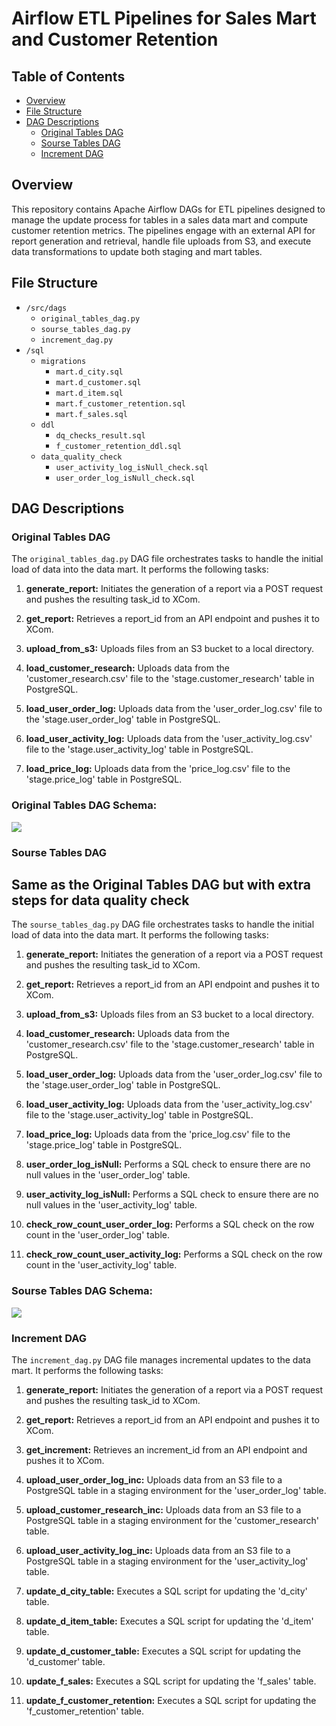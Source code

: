 # Airflow ETL Pipelines for Sales Mart and Customer Retention

## Table of Contents
- [Overview](#overview)
- [File Structure](#file-structure)
- [DAG Descriptions](#dag-descriptions)
  - [Original Tables DAG](#original-tables-dag)
  - [Sourse Tables DAG](#sourse-tables-dag)
  - [Increment DAG](#increment-dag)

## Overview
This repository contains Apache Airflow DAGs for ETL pipelines designed to manage the update process for tables in a sales data mart and compute customer retention metrics. The pipelines engage with an external API for report generation and retrieval, handle file uploads from S3, and execute data transformations to update both staging and mart tables.

## File Structure

- `/src/dags`
  - `original_tables_dag.py`
  - `sourse_tables_dag.py`
  - `increment_dag.py`
- `/sql`
	- `migrations`
	  - `mart.d_city.sql`
	  - `mart.d_customer.sql`
	  - `mart.d_item.sql`
	  - `mart.f_customer_retention.sql`
	  - `mart.f_sales.sql`
	- `ddl`
		- `dq_checks_result.sql`
		- `f_customer_retention_ddl.sql`
	- `data_quality_check`
		- `user_activity_log_isNull_check.sql`
		- `user_order_log_isNull_check.sql`

## DAG Descriptions

### Original Tables DAG

The `original_tables_dag.py` DAG file orchestrates tasks to handle the initial load of data into the data mart. It performs the following tasks:

1. **generate_report:** Initiates the generation of a report via a POST request and pushes the resulting task_id to XCom.

2. **get_report:** Retrieves a report_id from an API endpoint and pushes it to XCom.

3. **upload_from_s3:** Uploads files from an S3 bucket to a local directory.

4. **load_customer_research:** Uploads data from the 'customer_research.csv' file to the 'stage.customer_research' table in PostgreSQL.

5. **load_user_order_log:** Uploads data from the 'user_order_log.csv' file to the 'stage.user_order_log' table in PostgreSQL.

6. **load_user_activity_log:** Uploads data from the 'user_activity_log.csv' file to the 'stage.user_activity_log' table in PostgreSQL.

7. **load_price_log:** Uploads data from the 'price_log.csv' file to the 'stage.price_log' table in PostgreSQL.

### Original Tables DAG Schema:

![](https://github.com/TenebrisX/de-project-sprint-2/blob/main/old_schema.png)


### Sourse Tables DAG
## Same as the Original Tables DAG but with extra steps for data quality check

The `sourse_tables_dag.py` DAG file orchestrates tasks to handle the initial load of data into the data mart. It performs the following tasks:

1. **generate_report:** Initiates the generation of a report via a POST request and pushes the resulting task_id to XCom.

2. **get_report:** Retrieves a report_id from an API endpoint and pushes it to XCom.

3. **upload_from_s3:** Uploads files from an S3 bucket to a local directory.

4. **load_customer_research:** Uploads data from the 'customer_research.csv' file to the 'stage.customer_research' table in PostgreSQL.

5. **load_user_order_log:** Uploads data from the 'user_order_log.csv' file to the 'stage.user_order_log' table in PostgreSQL.

6. **load_user_activity_log:** Uploads data from the 'user_activity_log.csv' file to the 'stage.user_activity_log' table in PostgreSQL.

7. **load_price_log:** Uploads data from the 'price_log.csv' file to the 'stage.price_log' table in PostgreSQL.

8. **user_order_log_isNull:** Performs a SQL check to ensure there are no null values in the 'user_order_log' table.

9. **user_activity_log_isNull:** Performs a SQL check to ensure there are no null values in the 'user_activity_log' table.

10. **check_row_count_user_order_log:** Performs a SQL check on the row count in the 'user_order_log' table.

11. **check_row_count_user_activity_log:** Performs a SQL check on the row count in the 'user_activity_log' table.


### Sourse Tables DAG Schema:

![](https://github.com/TenebrisX/de-project-sprint-2/blob/main/old_schema.png)


### Increment DAG

The `increment_dag.py` DAG file manages incremental updates to the data mart. It performs the following tasks:

1. **generate_report:** Initiates the generation of a report via a POST request and pushes the resulting task_id to XCom.

2. **get_report:** Retrieves a report_id from an API endpoint and pushes it to XCom.

3. **get_increment:** Retrieves an increment_id from an API endpoint and pushes it to XCom.

4. **upload_user_order_log_inc:** Uploads data from an S3 file to a PostgreSQL table in a staging environment for the 'user_order_log' table.

5. **upload_customer_research_inc:** Uploads data from an S3 file to a PostgreSQL table in a staging environment for the 'customer_research' table.

6. **upload_user_activity_log_inc:** Uploads data from an S3 file to a PostgreSQL table in a staging environment for the 'user_activity_log' table.

7. **update_d_city_table:** Executes a SQL script for updating the 'd_city' table.

8. **update_d_item_table:** Executes a SQL script for updating the 'd_item' table.

9. **update_d_customer_table:** Executes a SQL script for updating the 'd_customer' table.

10. **update_f_sales:** Executes a SQL script for updating the 'f_sales' table.

11. **update_f_customer_retention:** Executes a SQL script for updating the 'f_customer_retention' table.

